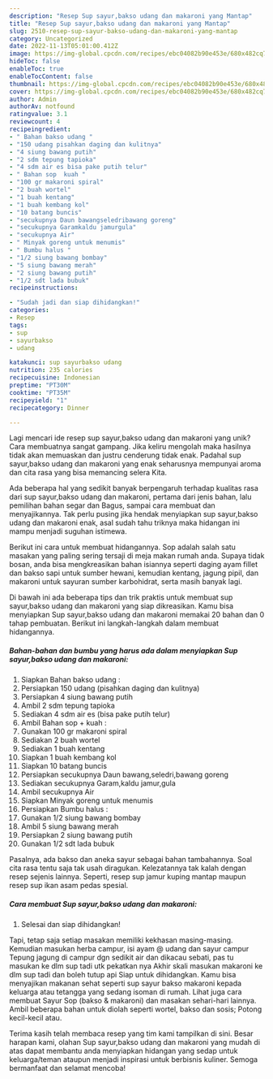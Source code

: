 ```yaml
---
description: "Resep Sup sayur,bakso udang dan makaroni yang Mantap"
title: "Resep Sup sayur,bakso udang dan makaroni yang Mantap"
slug: 2510-resep-sup-sayur-bakso-udang-dan-makaroni-yang-mantap
category: Uncategorized
date: 2022-11-13T05:01:00.412Z
image: https://img-global.cpcdn.com/recipes/ebc04082b90e453e/680x482cq70/sup-sayurbakso-udang-dan-makaroni-foto-resep-utama.jpg
hideToc: false
enableToc: true
enableTocContent: false
thumbnail: https://img-global.cpcdn.com/recipes/ebc04082b90e453e/680x482cq70/sup-sayurbakso-udang-dan-makaroni-foto-resep-utama.jpg
cover: https://img-global.cpcdn.com/recipes/ebc04082b90e453e/680x482cq70/sup-sayurbakso-udang-dan-makaroni-foto-resep-utama.jpg
author: Admin
authorAv: notfound
ratingvalue: 3.1
reviewcount: 4
recipeingredient:
- " Bahan bakso udang "
- "150 udang pisahkan daging dan kulitnya"
- "4 siung bawang putih"
- "2 sdm tepung tapioka"
- "4 sdm air es bisa pake putih telur"
- " Bahan sop  kuah "
- "100 gr makaroni spiral"
- "2 buah wortel"
- "1 buah kentang"
- "1 buah kembang kol"
- "10 batang buncis"
- "secukupnya Daun bawangseledribawang goreng"
- "secukupnya Garamkaldu jamurgula"
- "secukupnya Air"
- " Minyak goreng untuk menumis"
- " Bumbu halus "
- "1/2 siung bawang bombay"
- "5 siung bawang merah"
- "2 siung bawang putih"
- "1/2 sdt lada bubuk"
recipeinstructions:

- "Sudah jadi dan siap dihidangkan!"
categories:
- Resep
tags:
- sup
- sayurbakso
- udang

katakunci: sup sayurbakso udang 
nutrition: 235 calories
recipecuisine: Indonesian
preptime: "PT30M"
cooktime: "PT35M"
recipeyield: "1"
recipecategory: Dinner

---
```





Lagi mencari ide resep sup sayur,bakso udang dan makaroni yang unik? Cara membuatnya sangat gampang. Jika keliru mengolah maka hasilnya tidak akan memuaskan dan justru cenderung tidak enak. Padahal sup sayur,bakso udang dan makaroni yang enak seharusnya mempunyai aroma dan cita rasa yang bisa memancing selera Kita.





Ada beberapa hal yang sedikit banyak berpengaruh terhadap kualitas rasa dari sup sayur,bakso udang dan makaroni, pertama dari jenis bahan, lalu pemilihan bahan segar dan Bagus, sampai cara membuat dan menyajikannya. Tak perlu pusing jika hendak menyiapkan sup sayur,bakso udang dan makaroni enak,      asal sudah tahu triknya maka hidangan ini mampu menjadi suguhan istimewa.














Berikut ini cara untuk membuat hidangannya. Sop adalah salah satu masakan yang paling sering tersaji di meja makan rumah anda. Supaya tidak bosan, anda bisa mengkreasikan bahan isiannya seperti daging ayam fillet dan bakso sapi untuk sumber hewani, kemudian kentang, jagung pipil, dan makaroni untuk sayuran sumber karbohidrat, serta masih banyak lagi.






Di bawah ini ada beberapa tips dan trik praktis untuk membuat sup sayur,bakso udang dan makaroni yang siap dikreasikan. Kamu bisa menyiapkan Sup sayur,bakso udang dan makaroni memakai 20 bahan dan 0 tahap pembuatan. Berikut ini langkah-langkah dalam membuat hidangannya.

<!--inarticleads1-->

##### Bahan-bahan dan bumbu yang harus ada dalam menyiapkan Sup sayur,bakso udang dan makaroni:

1. Siapkan  Bahan bakso udang :
1. Persiapkan 150 udang (pisahkan daging dan kulitnya)
1. Persiapkan 4 siung bawang putih
1. Ambil 2 sdm tepung tapioka
1. Sediakan 4 sdm air es (bisa pake putih telur)
1. Ambil  Bahan sop + kuah :
1. Gunakan 100 gr makaroni spiral
1. Sediakan 2 buah wortel
1. Sediakan 1 buah kentang
1. Siapkan 1 buah kembang kol
1. Siapkan 10 batang buncis
1. Persiapkan secukupnya Daun bawang,seledri,bawang goreng
1. Sediakan secukupnya Garam,kaldu jamur,gula
1. Ambil secukupnya Air
1. Siapkan  Minyak goreng untuk menumis
1. Persiapkan  Bumbu halus :
1. Gunakan 1/2 siung bawang bombay
1. Ambil 5 siung bawang merah
1. Persiapkan 2 siung bawang putih
1. Gunakan 1/2 sdt lada bubuk


Pasalnya, ada bakso dan aneka sayur sebagai bahan tambahannya. Soal cita rasa tentu saja tak usah diragukan. Kelezatannya tak kalah dengan resep sejenis lainnya. Seperti, resep sup jamur kuping mantap maupun resep sup ikan asam pedas spesial. 

<!--inarticleads2-->

##### Cara membuat Sup sayur,bakso udang dan makaroni:


1. Selesai dan siap dihidangkan!

Tapi, tetap saja setiap masakan memiliki kekhasan masing-masing. Kemudian masukan herba campur, isi ayam @ udang dan sayur campur Tepung jagung di campur dgn sedikit air dan dikacau sebati, pas tu masukan ke dlm sup tadi utk pekatkan nya Akhir skali masukan makaroni ke dlm sup tadi dan boleh tutup api Siap untuk dihidangkan. Kamu bisa menyajikan makanan sehat seperti sup sayur bakso makaroni kepada keluarga atau tetangga yang sedang isoman di rumah. Lihat juga cara membuat Sayur Sop (bakso &amp; makaroni) dan masakan sehari-hari lainnya. Ambil beberapa bahan untuk diolah seperti wortel, bakso dan sosis; Potong kecil-kecil atau. 

Terima kasih telah membaca resep yang tim kami tampilkan di sini. Besar harapan kami, olahan Sup sayur,bakso udang dan makaroni yang mudah di atas dapat membantu anda menyiapkan hidangan yang sedap untuk keluarga/teman ataupun menjadi inspirasi untuk berbisnis kuliner. Semoga bermanfaat dan selamat mencoba!
